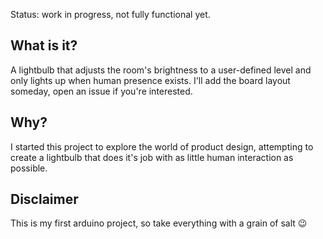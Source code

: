 Status: work in progress, not fully functional yet.

## What is it?
A lightbulb that adjusts the room's brightness to a user-defined level and only lights up when human presence exists.
I'll add the board layout someday, open an issue if you're interested.

## Why?
I started this project to explore the world of product design, attempting to create a lightbulb that does it's job with as little human interaction as possible.

## Disclaimer
This is my first arduino project, so take everything with a grain of salt :wink:

